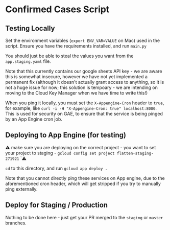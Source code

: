 # Confirmed Cases Script

## Testing Locally

Set the environment variables (`export ENV_VAR=VALUE` on Mac) used in the script.
Ensure you have the requirements installed, and run `main.py`

You should just be able to steal the values you want from the `app.staging.yaml` file.

Note that this currently contains our google sheets API key - we are aware this is somewhat insecure,
however we have not yet implemented a permanent fix (although it doesn't actually grant access to anything,
so it is not a huge issue for now; this solution is tempoary - we are intending on moving to the Cloud Key Manager when we have time to
write this!)

When you ping it locally, you must set the `X-Appengine-Cron` header to `true`, for example, like `curl -i -H "X-Appengine-Cron: true" localhost:8080`.
This is used for security on GAE, to ensure that the service is being pinged by an App Engine cron job.


## Deploying to App Engine (for testing)

:warning: make sure you are deploying on the correct project - you want to set your project to staging - `gcloud config set project flatten-staging-271921` `:warning:

`cd` to this directory, and run `gcloud app deploy .`

Note that you cannot directly ping these services on App engine, due to the aforementioned cron header, which will get stripped if you try to manually ping externally.

## Deploy for Staging / Production

Nothing to be done here - just get your PR merged to the `staging` or `master` branches.
